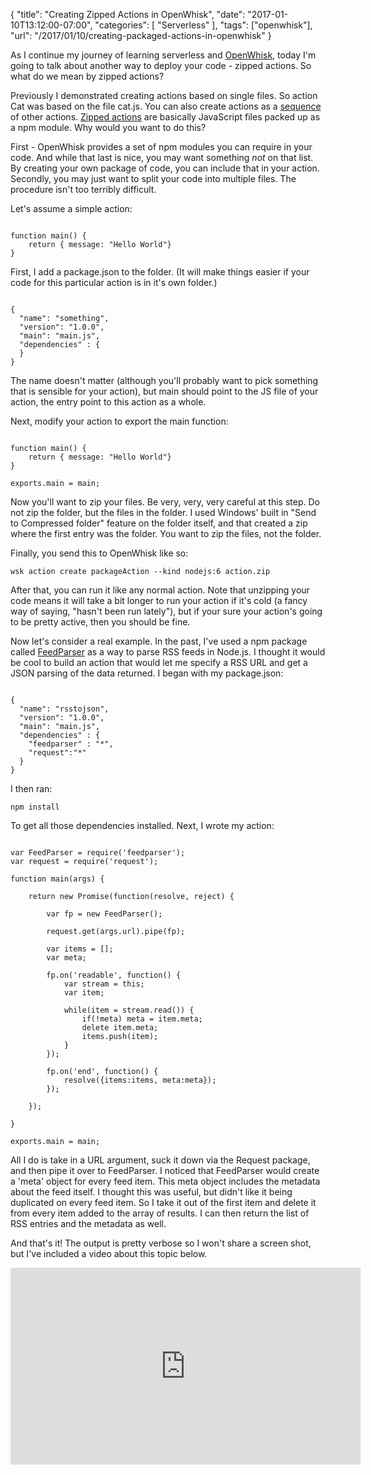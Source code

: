 
{
	"title": "Creating Zipped Actions in OpenWhisk",
	"date": "2017-01-10T13:12:00-07:00",
	"categories": [
		"Serverless"
	],
	"tags": ["openwhisk"],
	"url": "/2017/01/10/creating-packaged-actions-in-openwhisk"
}

As I continue my journey of learning serverless and [OpenWhisk](https://developer.ibm.com/openwhisk/), today I'm going to talk about
another way to deploy your code - zipped actions. So what do we mean by zipped actions?

Previously I demonstrated creating actions based on single files. So action Cat was based on the file cat.js. You can also 
create actions as a [sequence](https://www.raymondcamden.com/2017/01/06/an-example-of-an-openwhisk-sequence) of other actions. 
[Zipped actions](https://console.ng.bluemix.net/docs/openwhisk/openwhisk_actions.html#openwhisk_js_packaged_action) are
basically JavaScript files packed up as a npm module. Why would you want to do this?

First - OpenWhisk provides a set of npm modules you can require in your code. And while that last is nice, you may want something *not* on that list. By
creating your own package of code, you can include that in your action. Secondly, you may just want to split your code into multiple files. The procedure
isn't too terribly difficult. 

Let's assume a simple action:

<pre><code class="language-javascript">
function main() {
	return { message: "Hello World"}
}
</code></pre>

First, I add a package.json to the folder. (It will make things easier if your code for this particular action is in it's own folder.) 

<pre><code class="language-javascript">
{
  "name": "something",
  "version": "1.0.0",
  "main": "main.js",
  "dependencies" : {
  }
}
</code></pre>

The name doesn't matter (although you'll probably want to pick something that is sensible for your action), but main should point to the JS file of your action, 
the entry point to this action as a whole.

Next, modify your action to export the main function:

<pre><code class="language-javascript">
function main() {
	return { message: "Hello World"}
}

exports.main = main;
</code></pre>

Now you'll want to zip your files. Be very, very, very careful at this step. Do not zip the folder, but the files in the folder. I used Windows' built in "Send to Compressed folder" feature
on the folder itself, and that created a zip where the first entry was the folder. You want to zip the files, not the folder.

Finally, you send this to OpenWhisk like so:

	wsk action create packageAction --kind nodejs:6 action.zip

After that, you can run it like any normal action. Note that unzipping your code means it will take a bit longer to run your action if it's cold (a fancy 
way of saying, "hasn't been run lately"), but if your sure your action's going to be pretty active, then you should be fine.

Now let's consider a real example. In the past, I've used a npm package called [FeedParser](https://www.npmjs.com/package/feedparser) as a way to parse
RSS feeds in Node.js. I thought it would be cool to build an action that would let me specify a RSS URL and get a JSON parsing of the data returned. I began with my 
package.json:

<pre><code class="language-javascript">
{
  "name": "rsstojson",
  "version": "1.0.0",
  "main": "main.js",
  "dependencies" : {
    "feedparser" : "*",
	"request":"*"
  }
}
</code></pre>

I then ran:

	npm install

To get all those dependencies installed. Next, I wrote my action:

<pre><code class="language-javascript">
var FeedParser = require('feedparser');
var request = require('request');

function main(args) {

	return new Promise(function(resolve, reject) {

		var fp = new FeedParser();
		
		request.get(args.url).pipe(fp);

		var items = [];
		var meta;

		fp.on('readable', function() {
			var stream = this;
			var item;

			while(item = stream.read()) {
				if(!meta) meta = item.meta;
				delete item.meta;
				items.push(item);
			}
		});

		fp.on('end', function() {
			resolve({items:items, meta:meta});
		});

	});

}

exports.main = main;
</code></pre>

All I do is take in a URL argument, suck it down via the Request package, and then pipe it over to FeedParser. I noticed that FeedParser would create a 'meta'
object for every feed item. This meta object includes the metadata about the feed itself. I thought this was useful, but didn't like it being duplicated
on every feed item. So I take it out of the first item and delete it from every item added to the array of results. I can then return the list of
RSS entries and the metadata as well.

And that's it! The output is pretty verbose so I won't share a screen shot, but I've included a video about this topic below.

<iframe width="560" height="315" src="https://www.youtube.com/embed/CrnQu9tUTFM" frameborder="0" allowfullscreen></iframe>
